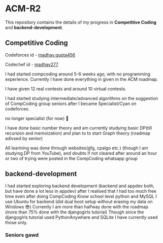 # ACM-R2
This repository contains the details of my progress in **Competitive Coding** and **backend-development**.

## Competitive Coding
Codeforces id - [madhav.gupta456](https://codeforces.com/profile/madhav.gupta456)

Codechef id - [madhav277](https://www.codechef.com/users/madhav277)

I had started compcoding around 5-6 weeks ago, with no programming experience. Currently I have done everything in given in the ACM roadmap. 

I have given 12 real contests and around 10 virtual contests.

I had started studying intermediate/advanced algorithms on the suggestion of CompCoding group seniors after I became Specialist/Cyan on codeforces. 

no longer specialist (for now) :smiling_face_with_tear:

I have done basic number theory and am currently studying basic DP(till recursion and memoization) and plan to to start Graph theory (roadmap adivsed by senior)

All learining was done through websites(gfg, cpalgo etc.) (though I am studying DP from YouTube), and doubts if not cleared after around an hour or two of trying were posted in the CompCoding whatsapp group


## backend-development

I had started exploring backend development (backend and appdev both, but have done a lot less in appdev) after I realised that I had too much free time even after doing CompCoding
Know school level python and MySQL
I use Ubuntu for backend (did dual boot setup without erasing my data on Windows :sunglasses:)
Currently I am more than halfway done with the roadmap (more than 75% done with the djangogirls tutorial)
Though since the djangogirls tutorial used PythonAnywhere and SQLite I have currently used those only.



### Seniors gawd
